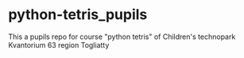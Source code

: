 # python-tetris_pupils
This a pupils repo for course "python tetris" of Children's technopark Kvantorium 63 region Togliatty
